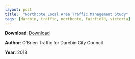 ```yaml
---
layout: post
title:  "Northcote Local Area Traffic Management Study"
tags: [darebin, traffic, northcote, fairfield, victoria]
---
```


**Download**: [Download](./docs/2018northcotelatm.pdf)

**Author**: O'Brien Traffic for Darebin City Council

**Year**: 2018
